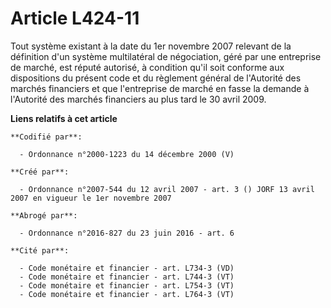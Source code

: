 # Article L424-11

Tout système existant à la date du 1er novembre 2007 relevant de la définition d'un système multilatéral de négociation, géré
par une entreprise de marché, est réputé autorisé, à condition qu'il soit conforme aux dispositions du présent code et du
règlement général de l'Autorité des marchés financiers et que l'entreprise de marché en fasse la demande à l'Autorité des
marchés financiers au plus tard le 30 avril 2009.

**Liens relatifs à cet article**

	**Codifié par**:

	  - Ordonnance n°2000-1223 du 14 décembre 2000 (V)

	**Créé par**:

	  - Ordonnance n°2007-544 du 12 avril 2007 - art. 3 () JORF 13 avril 2007 en vigueur le 1er novembre 2007

	**Abrogé par**:

	  - Ordonnance n°2016-827 du 23 juin 2016 - art. 6

	**Cité par**:

	  - Code monétaire et financier - art. L734-3 (VD)
	  - Code monétaire et financier - art. L744-3 (VT)
	  - Code monétaire et financier - art. L754-3 (VT)
	  - Code monétaire et financier - art. L764-3 (VT)
